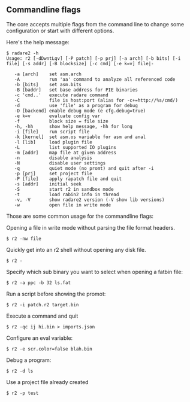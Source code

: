 ## Commandline flags

The core accepts multiple flags from the command line to change some configuration or start with different options.

Here's the help message:

    $ radare2 -h
    Usage: r2 [-dDwntLqv] [-P patch] [-p prj] [-a arch] [-b bits] [-i file] [-s addr] [-B blocksize] [-c cmd] [-e k=v] file|-

       -a [arch]    set asm.arch
       -A           run 'aa' command to analyze all referenced code
       -b [bits]    set asm.bits
       -B [baddr]   set base address for PIE binaries
       -c 'cmd..'   execute radare command
       -C           file is host:port (alias for -c+=http://%s/cmd/)
       -d           use 'file' as a program for debug
       -D [backend] enable debug mode (e cfg.debug=true)
       -e k=v       evaluate config var
       -f           block size = file size
       -h, -hh      show help message, -hh for long
       -i [file]    run script file
       -k [kernel]  set asm.os variable for asm and anal
       -l [lib]     load plugin file
       -L           list supported IO plugins
       -m [addr]    map file at given address
       -n           disable analysis
       -N           disable user settings
       -q           quiet mode (no promt) and quit after -i
       -p [prj]     set project file
       -P [file]    apply rapatch file and quit
       -s [addr]    initial seek
       -S           start r2 in sandbox mode
       -t           load rabin2 info in thread
       -v, -V       show radare2 version (-V show lib versions)
       -w           open file in write mode

Those are some common usage for the commandline flags:

Opening a file in write mode without parsing the file format headers.

    $ r2 -nw file

Quickly get into an r2 shell without opening any disk file.

    $ r2 -

Specify which sub binary you want to select when opening a fatbin file:

    $ r2 -a ppc -b 32 ls.fat

Run a script before showing the promot:

    $ r2 -i patch.r2 target.bin

Execute a command and quit

    $ r2 -qc ij hi.bin > imports.json

Configure an eval variable:

    $ r2 -e scr.color=false blah.bin

Debug a program:

    $ r2 -d ls

Use a project file already created

    $ r2 -p test
